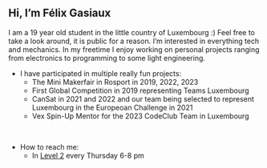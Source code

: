 ## Hi, I’m Félix Gasiaux </H1>
I am a 19 year old student in the little country of Luxembourg :) 
Feel free to take a look around, it is public for a reason.
I’m interested in everything tech and mechanics. In my freetime I enjoy working on personal projects ranging from electronics to programming to some light engineering. 
<br>
- I have participated in multiple really fun projects:
  - The Mini Makerfair in Rosport in 2019, 2022, 2023
  - First Global Competition in 2019 representing Teams Luxembourg
  - CanSat in 2021 and 2022 and our team being selected to represent Luxembourg in the Europeoan Challenge in 2021
  - Vex Spin-Up Mentor for the 2023 CodeClub Team in Luxembourg 
<br>

- How to reach me:
  - In [Level 2](https://level2.lu/) every Thursday 6-8 pm 

<!---
felixgasiaux/felixgasiaux is a ✨ special ✨ repository because its `README.md` (this file) appears on your GitHub profile.
You can click the Preview link to take a look at your changes.
--->
